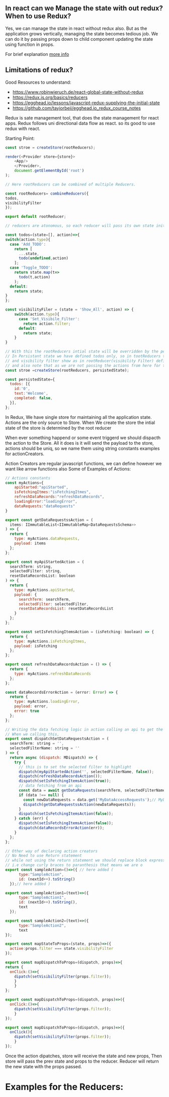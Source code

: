 ## In react can we Manage the state with out redux? When to use Redux?
Yes, we can manage the state in react without redux also. But as the application grows vertically, managing the state becomes tedious job.
We can do it by passing props down to child component updating the state using function in props.

For brief explanation [more info](https://www.robinwieruch.de/react-global-state-without-redux)

## Limitations of redux?
Good Resources to understand:
* https://www.robinwieruch.de/react-global-state-without-redux
* https://redux.js.org/basics/reducers
* https://egghead.io/lessons/javascript-redux-supplying-the-initial-state
* https://github.com/tayiorbeii/egghead.io_redux_course_notes

Redux is sate management tool, that does the state management for react apps.
Redux follows uni directional data flow as react. so its good to use redux with react.

Starting Point:

```javascript
const stroe = createStore(rootReducers);

render(<Provider store={store}>
    <App/>
    </Provider>,
    document.getElementById('root')
);

// Here rootReducers can be combined of multiple Reducers.

const rootReducers= combineReducers({
todos,
visibilityFilter
});

export default rootReducer;

// reducers are atonomous, so each reducer will pass its own state initially

const todos=(state=[], action)=>{
switch(action.type){
  case 'Add_TODO':
    return [
      ...state,
      todo(undefined,action)
    ];
  case 'Toggle_TODO':
    return state.map(t=>
      todo(t,action)
    );
  default:
    return state;
}
};

const visibilityFiler = (state = 'Show_All', action) => {
    switch(action.type){
      case 'Set_Visibile_Filter':
        return action.filter;
      default:
        return state;    
    }
}

// With this the rootReducers intial state will be overridden by the persistedState
// In Persistant state we have defined todos only, so in tootReducers the todos will replaced by the persistant state
// and visibility filter show as in rootReducer(visibility Filter) defines.
// and also note that as we are not passing the actions from here for the respective reducer it will hit the default(bcz actions are undefined)
const stroe =createStore(rootReducers, persistedState);

const persistedState={
  todos: [{
    id:'0',
    text:'Welcome',
    completed: false,
  }],
};

```
In Redux, We have single store for maintaining all the application state. Actions are the only source to Store. 
When We create the store the intial state of the store is determined by the root reducer

When ever something happend or some event triggerd we should dispacth the action to the Store.
All it does is it will send the payload to the store, actions should be uniq, so we name them using string constants examples for actionCreators.

Action Creators are regular  javascript functions, we can define however we want like arrow functions also
Some of Examples of Actions:

```javascript
// Actions constants
const myActions={
    apiStarted:"apiStarted",
    isFetchingItmes:"isFetchingItmes",
    refreshDataRecords:"refreshDataRecords",
    loadingError:"loadingError",
    dataRequests:"dataRequests"
}

export const getDataRequestssAction = (
  items: IImmutableList<IImmutableMap<DataRequestsSchema>>
) => {
  return {
    type: myActions.dataRequests,
    payload: items
  };
};

export const myApiStartedAction = (
  searchTerm: string,
  selectedFilter: string,
  resetDataRecordsList: boolean
) => {
  return {
    type: myActions.apiStarted,
    payload: {
      searchTerm: searchTerm,
      selectedFilter: selectedFilter,
      resetDataRecordsList: resetDataRecordsList
    }
  };
};

export const setIsFetchingItemsAction = (isFetching: boolean) => {
  return {
    type: myActions.isFetchingItmes,
    payload: isFetching
  };
};

export const refreshDataRecordsAction = () => {
  return {
    type: myActions.refreshDataRecords
  };
};

const dataRecordsErrorAction = (error: Error) => {
  return {
    type: myActions.loadingError,
    payload: error,
    error: true
  };
};

// Writing the data fetching logic in action calling an api to get the data
// When we calling this, 
export const dispatchSetDataRequestsAction = (
  searchTerm: string = '',
  selectedFilterName: string = ''
) => {
  return async (dispatch: MDispatch) => {
    try {
      // this is to set the selected filter to highlight
      dispatch(myApiStartedAction('', selectedFilterName, false));
      dispatch(refreshDataRecordsAction());
      dispatch(setIsFetchingItemsAction(true));
      // data fetching from an api
      const data = await getDataRequests(searchTerm, selectedFilterName);
      if (data !== null) {
        const newDataRequests = data.get('MyDataAccessRequests');// MyDataAccessRequests are the property in ap response
        dispatch(getDataRequestssAction(newDataRequests));
      }
      dispatch(setIsFetchingItemsAction(false));
    } catch (err) {
      dispatch(setIsFetchingItemsAction(false));
      dispatch(dataRecordsErrorAction(err));
    }
  };
};

// Other way of declaring action creators
// No Need to use Return statement
// while not using the return statement we should replace block expression( {} ) to object expression ( () )
// i.e change curly braces to paranthesis that means we are o
export const sampleAction=()=>({ // here added (
      type:"SampleAction",
      id: (nextId++).toString()
  });// here added )

export const sampleAction1=(text)=>({
      type:"SampleAction1",
      id: (nextId++).toString(),
      text
  });

export const sampleAction2=(text)=>({
      type:"SampleAction2",
      text
});

export const mapStateToProps=(state, props)=>({
  active:props.filter === state.visibilityFilter
});

export const mapDispatchToProps=(dispatch, props)=>{
return {
  onClick:()=>{
    dipatch(setVisibilityFilter(props.filter));
    }
    }
};

export const mapDispatchToProps=(dispatch, props)=>({
  onClick:()=>{
    dipatch(setVisibilityFilter(props.filter));
    }
});

export const mapDispatchToProps=(dispatch, props)=>({
  onClick(){
    dipatch(setVisibilityFilter(props.filter));
    }
});
```
Once the action dipatches, store will receive the state and new props, Then store will pass the prev state and props to the reducer. 
Reducer will return the new state with the props passed.

Examples for the Reducers:
==========================
